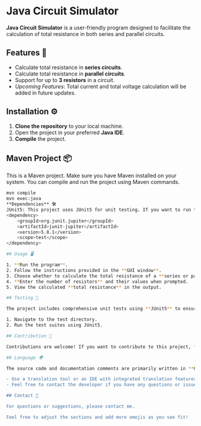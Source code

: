 # Java Circuit Simulator 

**Java Circuit Simulator** is a user-friendly program designed to facilitate the calculation of total resistance in both series and parallel circuits.

## Features 🚀

- Calculate total resistance in **series circuits**.
- Calculate total resistance in **parallel circuits**.
- Support for up to **3 resistors** in a circuit.
- *Upcoming Features*: Total current and total voltage calculation will be added in future updates.

## Installation ⚙️

1. **Clone the repository** to your local machine.
2. Open the project in your preferred **Java IDE**.
3. **Compile** the project.

## Maven Project 📦

This is a Maven project. Make sure you have Maven installed on your system. You can compile and run the project using Maven commands.

```bash
mvn compile
mvn exec:java
**Dependencies** 🛠️
JUnit5: This project uses JUnit5 for unit testing. If you want to run the tests, make sure to include JUnit5 in your project dependencies.
<dependency>
    <groupId>org.junit.jupiter</groupId>
    <artifactId>junit-jupiter</artifactId>
    <version>5.8.1</version>
    <scope>test</scope>
</dependency>

## Usage 🖥️

1. **Run the program**.
2. Follow the instructions provided in the **GUI window**.
3. Choose whether to calculate the total resistance of a **series or parallel circuit**.
4. **Enter the number of resistors** and their values when prompted.
5. View the calculated **total resistance** in the output.

## Testing 🧪

The project includes comprehensive unit tests using **JUnit5** to ensure the accuracy and reliability of the calculations. To run the tests:

1. Navigate to the test directory.
2. Run the test suites using JUnit5.

## Contribution 🤝

Contributions are welcome! If you want to contribute to this project, **fork the repository** and submit a **pull request**.

## Language 🌍

The source code and documentation comments are primarily written in **German**. If you don't speak German, you can:

- Use a translation tool or an IDE with integrated translation features to understand the code.
- Feel free to contact the developer if you have any questions or issues.

## Contact 📧

For questions or suggestions, please contact me.

Feel free to adjust the sections and add more emojis as you see fit!



